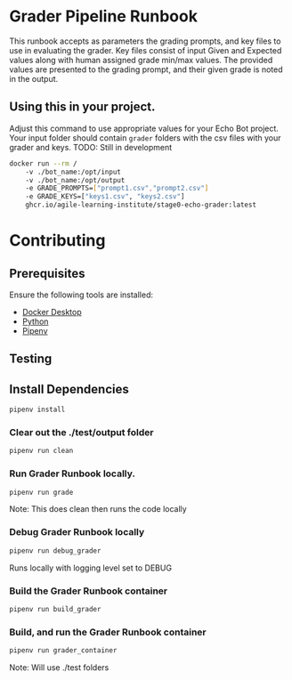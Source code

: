 # Grader Pipeline Runbook

This runbook accepts as parameters the grading prompts, and key files to use in evaluating the grader. Key files consist of input Given and Expected values along with human assigned grade min/max values. The provided values are presented to the grading prompt, and their given grade is noted in the output.

## Using this in your project. 
Adjust this command to use appropriate values for your Echo Bot project. Your input folder should contain ``grader`` folders with the csv files with your grader and keys. TODO: Still in development
```bash
docker run --rm /
    -v ./bot_name:/opt/input
    -v ./bot_name:/opt/output
    -e GRADE_PROMPTS=["prompt1.csv","prompt2.csv"]
    -e GRADE_KEYS=["keys1.csv", "keys2.csv"]
    ghcr.io/agile-learning-institute/stage0-echo-grader:latest
```
# Contributing

## Prerequisites

Ensure the following tools are installed:
- [Docker Desktop](https://www.docker.com/products/docker-desktop/)
- [Python](https://www.python.org/downloads/)
- [Pipenv](https://pipenv.pypa.io/en/latest/installation.html)

## Testing

## Install Dependencies
```bash
pipenv install
```

### Clear out the ./test/output folder
```bash
pipenv run clean
```

### Run Grader Runbook locally.
```bash
pipenv run grade
```
Note: This does clean then runs the code locally

### Debug Grader Runbook locally
```bash
pipenv run debug_grader
```
Runs locally with logging level set to DEBUG

### Build the Grader Runbook container
```bash
pipenv run build_grader
```

### Build, and run the Grader Runbook container
```bash
pipenv run grader_container
```
Note: Will use ./test folders

